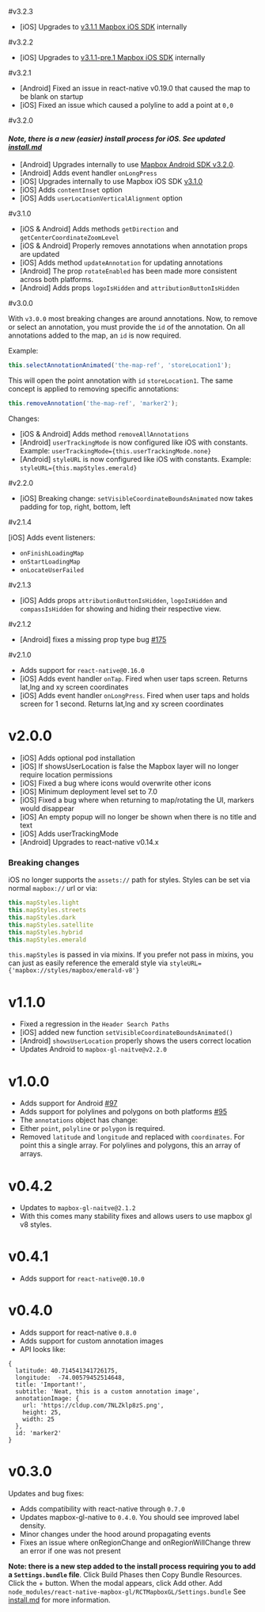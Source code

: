 #v3.2.3

- [iOS] Upgrades to [v3.1.1 Mapbox iOS SDK](https://github.com/mapbox/mapbox-gl-native/releases/tag/ios-v3.1.1) internally


#v3.2.2

- [iOS] Upgrades to [v3.1.1-pre.1 Mapbox iOS SDK](https://github.com/mapbox/mapbox-gl-native/releases/tag/ios-v3.1.1-pre.1) internally

#v3.2.1

- [Android] Fixed an issue in react-native v0.19.0 that caused the map to be blank on startup
- [iOS] Fixed an issue which caused a polyline to add a point at `0,0`

#v3.2.0

#### *Note, there is a new (easier) install process for iOS. See updated [install.md](https://github.com/mapbox/react-native-mapbox-gl/blob/71298a88bba3f7b5d79e6bf1011dc8fe913b0750/ios/install.md)*

- [Android] Upgrades internally to use [Mapbox Android SDK v3.2.0](https://github.com/mapbox/mapbox-gl-native/blob/b738087080b924061c4e6ce4c8b60ae4573f4f10/CHANGELOG.md#320).
- [Android] Adds event handler `onLongPress`
- [iOS] Upgrades internally to use Mapbox iOS SDK [v3.1.0](https://github.com/mapbox/mapbox-gl-native/releases/tag/ios-v3.1.0-pre.3)
- [iOS] Adds `contentInset` option
- [iOS] Adds `userLocationVerticalAlignment`  option

#v3.1.0
 - [iOS & Android] Adds methods `getDirection` and `getCenterCoordinateZoomLevel`
 - [iOS & Android] Properly removes annotations when annotation props are updated
 - [iOS] Adds method `updateAnnotation` for updating annotations
 - [Android] The prop `rotateEnabled` has been made more consistent across both platforms.
 - [Android] Adds props `logoIsHidden` and `attributionButtonIsHidden`

#v3.0.0

With `v3.0.0` most breaking changes are around annotations. Now, to remove or select an annotation, you must provide the `id` of the annotation. On all annotations added to the map, an `id` is now required.

Example:

```js
this.selectAnnotationAnimated('the-map-ref', 'storeLocation1');
```

This will open the point annotation with `id` `storeLocation1`. The same concept is applied to removing specific annotations:

```js
this.removeAnnotation('the-map-ref', 'marker2');
```

Changes:
* [iOS & Android] Adds method `removeAllAnnotations`
* [Android] `userTrackingMode` is now configured like iOS with constants. Example: `userTrackingMode={this.userTrackingMode.none}`
* [Android] `styleURL` is now configured like iOS with constants. Example: `styleURL={this.mapStyles.emerald}`

#v2.2.0

* [iOS] Breaking change: `setVisibleCoordinateBoundsAnimated` now takes padding for top, right, bottom, left

#v2.1.4

[iOS] Adds event listeners:

* `onFinishLoadingMap`
* `onStartLoadingMap`
* `onLocateUserFailed`

#v2.1.3

* [iOS] Adds props `attributionButtonIsHidden`, `logoIsHidden` and `compassIsHidden` for showing and hiding their respective view.

#v2.1.2

* [Android] fixes a missing prop type bug [#175](https://github.com/mapbox/react-native-mapbox-gl/issues/175)

#v2.1.0

* Adds support for `react-native@0.16.0`
* [iOS] Adds event handler `onTap`. Fired when user taps screen. Returns lat,lng and xy screen coordinates
* [iOS] Adds event handler `onLongPress`. Fired when user taps and holds screen for 1 second. Returns lat,lng and xy screen coordinates

# v2.0.0

* [iOS] Adds optional pod installation
* [iOS] If showsUserLocation is false the Mapbox layer will no longer require location permissions
* [iOS] Fixed a bug where icons would overwrite other icons
* [iOS] Minimum deployment level set to 7.0
* [iOS] Fixed a bug where when returning to map/rotating the UI, markers would disappear
* [iOS] An empty popup will no longer be shown when there is no title and text
* [iOS] Adds userTrackingMode
* [Android] Upgrades to react-native v0.14.x

### Breaking changes
iOS no longer supports the `assets://` path for styles. Styles can be set via normal `mapbox://` url or via:

```js
this.mapStyles.light
this.mapStyles.streets
this.mapStyles.dark
this.mapStyles.satellite
this.mapStyles.hybrid
this.mapStyles.emerald
```

`this.mapStyles` is passed in via mixins. If you prefer not pass in mixins, you can just as easily reference the emerald style via `styleURL={'mapbox://styles/mapbox/emerald-v8'}`

# v1.1.0

* Fixed a regression in the `Header Search Paths`
* [iOS] added new function `setVisibleCoordinateBoundsAnimated()`
* [Android] `showsUserLocation` properly shows the users correct location
* Updates Android to `mapbox-gl-naitve@v2.2.0`

# v1.0.0

* Adds support for Android [#97](https://github.com/mapbox/react-native-mapbox-gl/pull/97)
* Adds support for polylines and polygons on both platforms [#95](https://github.com/mapbox/react-native-mapbox-gl/pull/95)
* The `annotations` object has change:
 * Either `point`, `polyline` or `polygon` is required.
 * Removed `latitude` and `longitude` and replaced with `coordinates`. For point this a single array. For polylines and polygons, this an array of arrays.


# v0.4.2

* Updates to `mapbox-gl-naitve@2.1.2`
* With this comes many stability fixes and allows users to use mapbox gl v8 styles.

# v0.4.1

* Adds support for `react-native@0.10.0`

# v0.4.0

* Adds support for react-native `0.8.0`
* Adds support for custom annotation images
 * API looks like:
```
{
  latitude: 40.714541341726175,
  longitude:  -74.00579452514648,
  title: 'Important!',
  subtitle: 'Neat, this is a custom annotation image',
  annotationImage: {
    url: 'https://cldup.com/7NLZklp8zS.png',
    height: 25,
    width: 25
  },
  id: 'marker2'
}
```

# v0.3.0

Updates and bug fixes:
* Adds compatibility with react-native through `0.7.0`
* Updates mapbox-gl-native to `0.4.0`. You should see improved label density.
* Minor changes under the hood around propagating events
* Fixes an issue where onRegionChange and onRegionWillChange threw an error if one was not present

**Note: there is a new step added to the install process requiring you to add a `Settings.bundle` file**. Click Build Phases then Copy Bundle Resources. Click the + button. When the modal appears, click Add other. Add `node_modules/react-native-mapbox-gl/RCTMapboxGL/Settings.bundle` See [install.md](https://github.com/mapbox/react-native-mapbox-gl/blob/master/ios/install.md) for more information.
